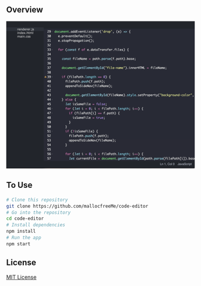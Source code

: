 ## Overview
![](img/demo.png)
## To Use

```bash
# Clone this repository
git clone https://github.com/mallocfreeMe/code-editor
# Go into the repository
cd code-editor
# Install dependencies
npm install
# Run the app
npm start
```

## License

[MIT License](LICENSE.md)

